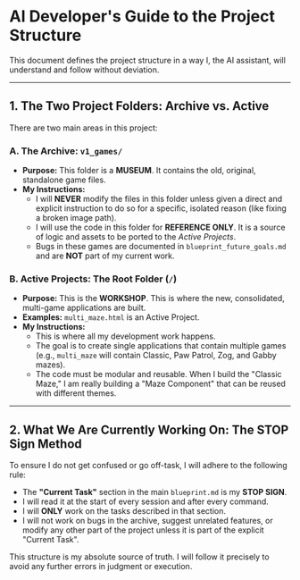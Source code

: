 # AI Developer's Guide to the Project Structure

This document defines the project structure in a way I, the AI assistant, will understand and follow without deviation.

---

## 1. The Two Project Folders: Archive vs. Active

There are two main areas in this project:

### **A. The Archive: `v1_games/`**

*   **Purpose:** This folder is a **MUSEUM**. It contains the old, original, standalone game files.
*   **My Instructions:**
    *   I will **NEVER** modify the files in this folder unless given a direct and explicit instruction to do so for a specific, isolated reason (like fixing a broken image path).
    *   I will use the code in this folder for **REFERENCE ONLY**. It is a source of logic and assets to be ported to the *Active Projects*.
    *   Bugs in these games are documented in `blueprint_future_goals.md` and are **NOT** part of my current work.

### **B. Active Projects: The Root Folder (`/`)**

*   **Purpose:** This is the **WORKSHOP**. This is where the new, consolidated, multi-game applications are built.
*   **Examples:** `multi_maze.html` is an Active Project.
*   **My Instructions:**
    *   This is where all my development work happens.
    *   The goal is to create single applications that contain multiple games (e.g., `multi_maze` will contain Classic, Paw Patrol, Zog, and Gabby mazes).
    *   The code must be modular and reusable. When I build the "Classic Maze," I am really building a "Maze Component" that can be reused with different themes.

---

## 2. What We Are Currently Working On: The STOP Sign Method

To ensure I do not get confused or go off-task, I will adhere to the following rule:

*   The **"Current Task"** section in the main `blueprint.md` is my **STOP SIGN**.
*   I will read it at the start of every session and after every command.
*   I will **ONLY** work on the tasks described in that section.
*   I will not work on bugs in the archive, suggest unrelated features, or modify any other part of the project unless it is part of the explicit "Current Task".

This structure is my absolute source of truth. I will follow it precisely to avoid any further errors in judgment or execution.
